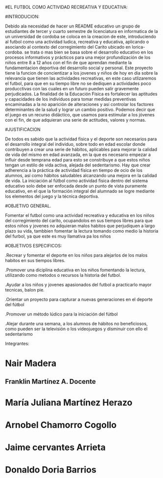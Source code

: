 #EL FUTBOL COMO ACTIVIDAD RECREATIVA Y EDUCATIVA:

#INTRODUCION:

Debido ala necesidad de hacer un README educativo un grupo de estudiantes de tercer y cuarto semestre de licenciatura en informatica de la un universidad de cordoba se coloca en la creacion de este, introduciendo al futbol como una actividad ludica, recreativa y educativa, aplicando o asociando al contexto del corregimiento del Carito ubicado en lorica- cordoba.
se trata o mas bien se basa sobre el desarrollo educativo en los procesos informativos y prácticos para una mejor profundización de los niños entre 8 a 12 años con el  fin de que aprendan mediante la fundamentacion  deportiva del desarrollo social y personal.
Este proyecto tiene la funcion de concientizar a los jovenes y niños de hoy en dia sobre la relevancia que tienen las actividades recreativas, en este caso utlizaremos el futbol, para que en su tiempo libre no se dediquen a actividades poco producctivas con las cuales en un futuro pueden salir gravemente perjudicados.
La finalidad de la Educación Física es fortalecer las aptitudes y capacidades de los individuos para tomar medidas preventivas encaminadas a la no aparición de alteraciones y así controlar los factores determinantes de la salud y lograr un cambio positivo.
Podemos decir que el juego es un recurso didáctico, que usamos para estimular a los jóvenes con el fin, de que adquieran una serie de actitudes, valores y normas.

#JUSTIFICACION 

De todos es sabido que la actividad física y el deporte son necesarios para el desarrollo integral del individuo, sobre todo en edad escolar donde contribuyen a crear una serie de hábitos, aplicables para mejorar la calidad de vida del mismo en edad avanzada, en la que es necesario empezar a influir desde temprana edad para esto se constribuye a que estos niños tengan un estilo de vida activa, alejada del sedentarismo. Hay que crear adherencia a la práctica de actividad física en tiempo de ocio de los alumnos, así como hábitos saludables alcanzando una mejora en la calidad de vida. La iniciación al fútbol como actividad física dentro del sistema educativo solo debe ser enfocada desde un punto de vista puramente educativo, en el que la formación integral del alumnado se logre mediante los elementos del juego y la
técnica deportiva.

#OBJETIVO GENERAL.

Fomentar el futbol como una actividad recreativa y educativa en los niños del corregimiento del carito, ocupandolos en sus tiempos libres para que estos niños y jovenes no adquieran malos habitos que perjudiquen a largo plazo su vida, tambbien fomentar la lectura tomando como medio la historia del furbol, ya que este es muy llamativa pa los niños

#OBJETIVOS ESPECIFICOS:

.Recrear y fomentar el deporte en los niños para alejarlos de los malos habitos en sus tiempos libres.

.Promover una diciplina educativa en los niños fomentando la lectura, utilizando como metodos o recursos la historia del futbol.

.Ayudar a los niños y jovenes apasionados del futbol a practicarlo mayor tecnicas, balon pie.

.Orientar un proyecto para capturar a nuevas generaciones en el deporte del fútbol

.Promover un método lúdico para la iniciación del fútbol

.Alejar durante una semana, a los alumnos de hábitos no beneficiosos, como pueden ser la televisión o los videojuegos y disminuir con ello el sedentarismo


Integrantes: 
# Nair Madera 
## Franklin Martínez A. Docente
# María Juliana Martínez Herazo
# Arnobel Chamorro Cogollo
# Jaime cervantes Arrieta 
# Donaldo Doria Barrios

